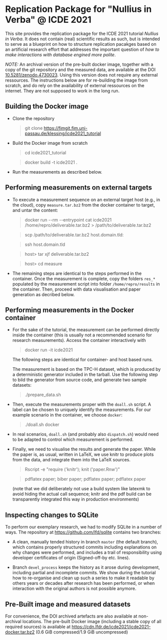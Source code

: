 # Replication Package for "Nullius in Verba" @ ICDE 2021
This site provides the replication package for the ICDE 2021
tutorial *Nullius in Verba*. It does not contain (real) scientific
results as such, but is intended to serve as a blueprint on
how to structure replication pacakges based on an artificial
research effort that addresses the important question of
*how to make interactions with database engined more polite*.

*NOTE:* An archival version of the pre-built docker image, together
with a copy of the git repository and the measured data, are available at
the DOI [10.5281/zenodo.4730023](https://doi.org/10.5281/zenodo.4730023).
Using this version does not require any external ressources. The instructions
below are for re-building the image from scratch, and do rely on the
availability of external ressources on the internet. They are not supposed
to work in the long run.

## Building the Docker image
- Clone the repository
  > git clone https://fimgit.fim.uni-passau.de/klessing/icde2021_tutorial
- Build the Docker image from scratch
  > cd icde2021_tutorial

  > docker build -t icde2021 .

- Run the measurements as described below. 

## Performing measurements on external targets
- To execute a measurement sequence on an external target host (e.g., in the cloud),
  copy `measure.tar.bz2` from the docker container to target, and untar the content: 

  > docker run --rm --entrypoint cat icde2021  /home/repro/deliverable.tar.bz2 > /path/to/deliverable.tar.bz2 

  > scp /path/to/deliverable.tar.bz2 host.domain.tld: 

  > ssh host.domain.tld 

  > host> tar xjf deliverable.tar.bz2 

  > host> cd measure

- The remaining steps are identical to the steps performed in the container.
  Once the measurement is complete, copy the folders `res_*` populated by the
  measurement script into folder `/home/repro/results` in the container. Then,
  proceed with data visualisation and paper generation as decribed below.


## Performing measurements in the Docker container

- For the sake of the tutorial, the measurement can be performed directly inside the container
(this is usually not a recommended scenario for research measurements). Access
the container interactively with

  > docker run -it icde2021

  The following steps are identical for container- and host based runs.

  The measurement is based on the TPC-H dataset, which is produced by a
  deterministic generator included in the tarball. Use the following
  step to bild the generator from source code, and generate two
  sample datasets:

  > ./prepare_data.sh

- Then, execute the measurements proper with the `doall.sh` script. A label
  can be chosen to uniquely identify the measurements. For our example scenario
  in the container, we choose `docker`:

  > ./doall.sh docker

- In real scenarios, `doall.sh` (and probably also `dispatch.sh`) would need to be
  adapted to control which measurement is performed.
- Finally, we need to visualise the results and generate the paper.
  While the paper is, as usual, written in LaTeX, we use knitr to
  produce plots from the data, and integrate them into the LaTeX sources.

  > Rscript -e "require ('knitr'); knit ('paper.Rnw')"

  > pdflatex paper; biber paper; pdflatex paper; pdflatex paper

  (note that we did deliberately not use a build system like latexmk
  to avoid hiding the actual call sequence; knitr and the pdf build
  can be transparently integrated this way in production environments)

## Inspecting changes to SQLite
To perform our exemplary research, we had to modify SQLite in a number of ways.
The repository at https://github.com/lfd/sqlite contains two branches:

- A clean, manually tended history in branch `master` (the default branch),
  which contains properly structured commits including explanations on why
  changes were performed, and includes a trail of responsibility using
  developer certificates of origin (Signed-off-by etc. lines).

- Branch `devel_process` keeps the history as it arose during development,
  including partial and incomplete commits. We show during the tutorial
  how to re-organise and clean up such a series to make it readable by
  others years or decades after research has been performed, or when
  interaction with the original authors is not possible anymore.

## Pre-Built image and measured datasets
For convenience, the DOI archived artefacts are also available at
non-archival locations. The pre-built Docker image (including a stable
copy of all required sources) is available at
https://cdn.lfdr.de/icde2021/icde2021-docker.tar.bz2 (0.6 GiB
compressed/1.9 GiB uncompressed)
